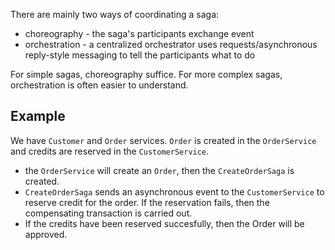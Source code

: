 There are mainly two ways of coordinating a saga:
- choreography - the saga's participants exchange event
- orchestration - a centralized orchestrator uses requests/asynchronous reply-style messaging to tell the participants what to do

For simple sagas, choreography suffice. For more complex sagas, orchestration is often easier to understand.

## Example

We have `Customer` and `Order` services. `Order` is created in the `OrderService` and credits are reserved in the `CustomerService`. 

- the `OrderService` will create an `Order`, then the `CreateOrderSaga` is created.
- `CreateOrderSaga` sends an asynchronous event to the `CustomerService` to reserve credit for the order. If the reservation fails, then the compensating transaction is carried out.
- If the credits have been reserved succesfully, then the Order will be approved.


